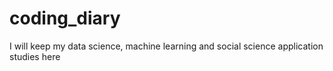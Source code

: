 # coding_diary
I will keep my data science, machine learning and social science application studies here
